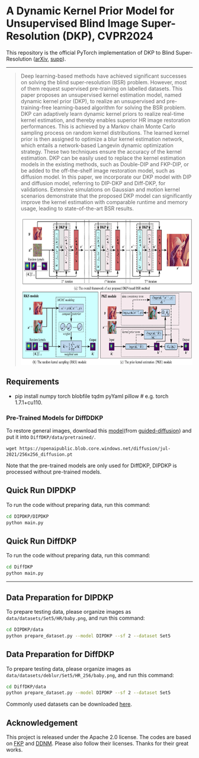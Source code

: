 
# A Dynamic Kernel Prior Model for Unsupervised Blind Image Super-Resolution (DKP), CVPR2024

This repository is the official PyTorch implementation of DKP to Blind Super-Resolution 
([arXiv](https://arxiv.org/abs/2404.15620), [supp](https://github.com/XYLGroup/DKP)).

 ---

> Deep learning-based methods have achieved significant successes on solving the blind super-resolution (BSR) problem. However, most of them request supervised pre-training on labelled datasets.
This paper proposes an unsupervised kernel estimation model, named dynamic kernel prior (DKP), to realize an unsupervised and pre-training-free learning-based algorithm for solving the BSR problem. 
DKP can adaptively learn dynamic kernel priors to realize real-time kernel estimation, and thereby enables superior HR image restoration performances. 
This is achieved by a Markov chain Monte Carlo sampling process on random kernel distributions. 
The learned kernel prior is then assigned to optimize a blur kernel estimation network, which entails a network-based Langevin dynamic optimization strategy. 
These two techniques ensure the accuracy of the kernel estimation.
DKP can be easily used to replace the kernel estimation models in the existing methods, such as Double-DIP and FKP-DIP, or be added to the off-the-shelf image restoration model, such as diffusion model. 
In this paper, we incorporate our DKP model with DIP and diffusion model, referring to DIP-DKP and Diff-DKP, for validations. 
Extensive simulations on Gaussian and motion kernel scenarios demonstrate that the proposed DKP model can significantly improve the kernel estimation with comparable runtime and memory usage, leading to state-of-the-art BSR results. 
><p align="center">
  > <img height="400" src="./illustrations/DKP8.png">
</p>

## Requirements
- pip install numpy torch blobfile tqdm pyYaml pillow    # e.g. torch 1.7.1+cu110.

### Pre-Trained Models for DiffDDKP
To restore general images, download this [model](https://openaipublic.blob.core.windows.net/diffusion/jul-2021/256x256_diffusion.pt)(from [guided-diffusion](https://github.com/openai/guided-diffusion)) and put it into `DiffDKP/data/pretrained/`.
```
wget https://openaipublic.blob.core.windows.net/diffusion/jul-2021/256x256_diffusion.pt
```
Note that the pre-trained models are only used for DiffDKP, DIPDKP is processed without pre-trained models.

## Quick Run DIPDKP
To run the code without preparing data, run this command:
```bash
cd DIPDKP/DIPDKP
python main.py
```

## Quick Run DiffDKP
To run the code without preparing data, run this command:
```bash
cd DiffDKP
python main.py
```

---

## Data Preparation for DIPDKP
To prepare testing data, please organize images as `data/datasets/Set5/HR/baby.png`, and run this command:
```bash
cd DIPDKP/data
python prepare_dataset.py --model DIPDKP --sf 2 --dataset Set5
```

## Data Preparation for DiffDKP
To prepare testing data, please organize images as `data/datasets/deblur/Set5/HR_256/baby.png`, and run this command:
```bash
cd DiffDKP/data
python prepare_dataset.py --model DIPDKP --sf 2 --dataset Set5
```


Commonly used datasets can be downloaded [here](https://github.com/xinntao/BasicSR/blob/master/docs/DatasetPreparation.md#common-image-sr-datasets).



## Acknowledgement

This project is released under the Apache 2.0 license. The codes are based on [FKP](https://github.com/JingyunLiang/FKP) and [DDNM](https://github.com/wyhuai/DDNM). Please also follow their licenses. Thanks for their great works.


